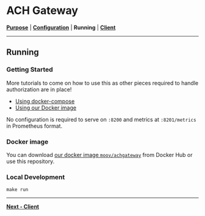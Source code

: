 <!-- generated-from:276563301e0ac3cc464835f2e4747fe3042483aa7e30931de7b7c5e5ed742c94 DO NOT REMOVE, DO UPDATE -->
# ACH Gateway
**[Purpose](README.md)** | **[Configuration](CONFIGURATION.md)** | **Running** | **[Client](../pkg/client/README.md)**

---

## Running

### Getting Started

More tutorials to come on how to use this as other pieces required to handle authorization are in place!

- [Using docker-compose](#local-development)
- [Using our Docker image](#docker-image)

No configuration is required to serve on `:8200` and metrics at `:8201/metrics` in Prometheus format.

### Docker image

You can download [our docker image `moov/achgateway`](https://hub.docker.com/r/moov/achgateway/) from Docker Hub or use this repository.

### Local Development

```
make run
```

---
**[Next - Client](../pkg/client/README.md)**
